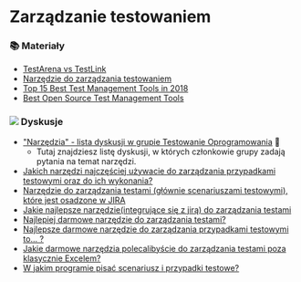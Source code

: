 # Zarządzanie testowaniem

### **📚** Materiały

* [TestArena vs TestLink](http://testerzy.pl/baza-wiedzy/testarena-a-testlink-zestawienie-dwoch-darmowych-narzedzi-do-zarzadzania-projektami-testowymi)
* [Narzędzie do zarządzania testowaniem](http://testerzy.pl/baza-wiedzy/narzedzie-do-zarzadzanie-testowaniem-czesc-1-analiza)
* [Top 15 Best Test Management Tools in 2018](https://www.softwaretestinghelp.com/15-best-test-management-tools-for-software-testers/)
* [Best Open Source Test Management Tools](https://www.testingexcellence.com/best-open-source-test-management-tools/)

### ![](../../.gitbook/assets/icons8-facebook-50%20%2810%29.png) Dyskusje

* ["Narzędzia" - lista dyskusji w grupie Testowanie Oprogramowania](https://www.facebook.com/groups/141683635854223/post_tags/?post_tag_id=1765238096832094&ref=manage_page) 🏤
  * Tutaj znajdziesz listę dyskusji, w których członkowie grupy zadają pytania na temat narzędzi.
* [Jakich narzędzi najczęściej używacie do zarządzania przypadkami testowymi oraz do ich wykonania?](https://www.facebook.com/groups/TestowanieOprogramowania/permalink/2319637914725440/)
* [Narzędzie do zarządzania testami \(głównie scenariuszami testowymi\), które jest osadzone w JIRA](https://www.facebook.com/groups/TestowanieOprogramowania/permalink/973734775982434/)
* [Jakie najlepsze narzędzie\(integrujące się z jirą\) do zarządzania testami](https://www.facebook.com/groups/TestowanieOprogramowania/permalink/1004672692888642/)
* [Najlepiej darmowe narzędzie do zarządzania testami?](https://www.facebook.com/groups/TestowanieOprogramowania/permalink/1403612839661290/)
* [Najlepsze darmowe narzędzie do zarządzania przypadkami testowymi to... ?](https://www.facebook.com/groups/TestowanieOprogramowania/permalink/1394456843910223/)
* [Jakie darmowe narzędzia polecalibyście do zarządzania testami poza klasycznie Excelem?](https://www.facebook.com/groups/TestowanieOprogramowania/permalink/1716379171717987/)
* [W jakim programie pisać scenariusz i przypadki testowe?](https://www.facebook.com/groups/TestowanieOprogramowania/permalink/1710074912348413/)
